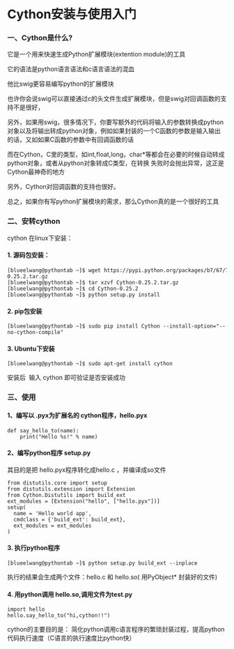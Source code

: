 # Cython安装与使用入门

### 一、Cython是什么?

  

它是一个用来快速生成Python扩展模块(extention module)的工具

它的语法是python语言语法和c语言语法的混血

他比swig更容易编写python的扩展模块

也许你会说swig可以直接通过c的头文件生成扩展模块，但是swig对回调函数的支持不是很好，

另外，如果用swig，很多情况下，你要写额外的代码将输入的参数转换成python对象以及将输出转成python对象，例如如果封装的一个C函数的参数是输入输出
的话，又如如果C函数的参数中有回调函数的话

而在Cython，C里的类型，如int,float,long，char*等都会在必要的时候自动转成python对象，或者从python对象转成C类型，在转换
失败时会抛出异常，这正是Cython最神奇的地方

另外，Cython对回调函数的支持也很好。

总之，如果你有写python扩展模块的需求，那么Cython真的是一个很好的工具

  

### 二、安转cython

  

cython 在linux下安装：

  

#### 1\. 源码包安装：

    
    
    [blueelwang@pythontab ~]$ wget https://pypi.python.org/packages/b7/67/7e2a817f9e9c773ee3995c1e15204f5d01c8da71882016cac10342ef031b/Cython-0.25.2.tar.gz
    [blueelwang@pythontab ~]$ tar xzvf Cython-0.25.2.tar.gz
    [blueelwang@pythontab ~]$ cd Cython-0.25.2
    [blueelwang@pythontab ~]$ python setup.py install

  

#### 2\. pip包安装

    
    
    [blueelwang@pythontab ~]$ sudo pip install Cython --install-option="--no-cython-compile"

#### 3\. Ubuntu下安装

    
    
    [blueelwang@pythontab ~]$ sudo apt-get install cython

  

安装后  输入 cython 即可验证是否安装成功

  

### 三、使用

  

#### 1、编写以 .pyx为扩展名的 cython程序，hello.pyx

    
    
    def say_hello_to(name):
        print("Hello %s!" % name)

#### 2、编写python程序 setup.py

其目的是把 hello.pyx程序转化成hello.c ，并编译成so文件

    
    
    from distutils.core import setup
    from distutils.extension import Extension
    from Cython.Distutils import build_ext
    ext_modules = [Extension("hello", ["hello.pyx"])]
    setup(
      name = 'Hello world app',
      cmdclass = {'build_ext': build_ext},
      ext_modules = ext_modules
    )

  

#### 3\. 执行python程序

    
    
    [blueelwang@pythontab ~]$ python setup.py build_ext --inplace

执行的结果会生成两个文件：hello.c 和 hello.so( 用PyObject* 封装好的文件)

  

#### 4\. 用python调用 hello.so,调用文件为test.py

    
    
    import hello
    hello.say_hello_to("hi,cython!!")

  

cython的主要目的是： 简化python调用c语言程序的繁琐封装过程，提高python代码执行速度（C语言的执行速度比python快）

  

